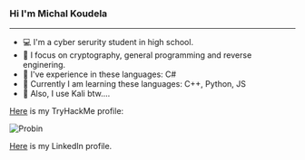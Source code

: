 ###                              Hi I'm Michal Koudela
_____________________________________________________________________________________________________
- 💻 I'm a cyber serurity student in high school.
- 🔧 I focus on cryptography, general programming and reverse enginering.
- 📘 I've experience in these languages: C#
- 📕 Currently I am learning these languages: C++, Python, JS 
- 🐲 Also, I use Kali btw....



[Here](https://tryhackme.com/p/Probin) is my TryHackMe profile:

![Probin](https://user-images.githubusercontent.com/100596513/174675447-dee6a992-4c8e-45c9-a81b-cf2463167e57.png)

[Here](https://www.linkedin.com/in/michal-koudela/) is my LinkedIn profile.
